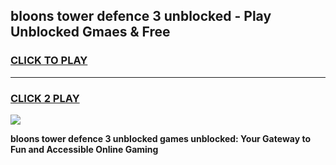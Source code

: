 
## bloons tower defence 3 unblocked - Play Unblocked Gmaes & Free
<h3>
<a href="https://news.freeplayer.one?title=bloons_tower_defence_3_unblocked&ref=23F">CLICK TO PLAY</a></h3>
<hr>

<h3>
<a href="https://news.freeplayer.one?title=bloons_tower_defence_3_unblocked&ref=23F">CLICK 2 PLAY</a>
  
</h3>

<a href="https://news.freeplayer.one?title=bloons_tower_defence_3_unblocked&ref=23F/"><img src="https://clearcache.store/games.png"></a>


**bloons tower defence 3 unblocked games unblocked: Your Gateway to Fun and Accessible Online Gaming**
